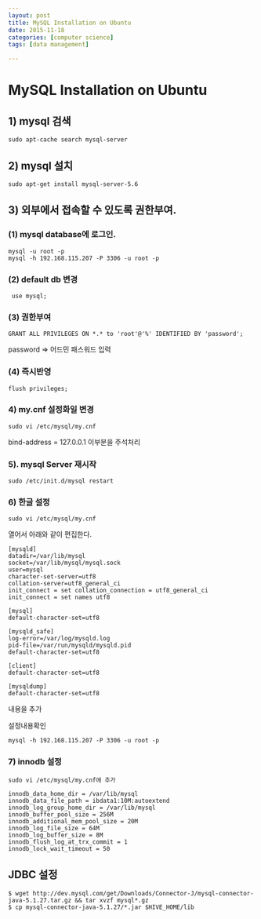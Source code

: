 ```yaml
---
layout: post
title: MySQL Installation on Ubuntu
date: 2015-11-18
categories: [computer science]
tags: [data management]

---
```


# MySQL Installation on Ubuntu


## 1) mysql 검색


	sudo apt-cache search mysql-server


## 2) mysql 설치

	sudo apt-get install mysql-server-5.6



## 3) 외부에서 접속할 수 있도록 권한부여.


### (1) mysql database에 로그인.

	mysql -u root -p
	mysql -h 192.168.115.207 -P 3306 -u root -p

### (2) default db 변경

	 use mysql;

### (3) 권한부여

	GRANT ALL PRIVILEGES ON *.* to 'root'@'%' IDENTIFIED BY 'password';

password => 어드민 패스워드 입력


### (4) 즉시반영

	flush privileges;



### 4) my.cnf 설정화일 변경

	sudo vi /etc/mysql/my.cnf

bind-address = 127.0.0.1 이부분을 주석처리 


### 5). mysql Server 재시작

	sudo /etc/init.d/mysql restart



### 6) 한글 설정

	sudo vi /etc/mysql/my.cnf 

열어서 아래와 같이 편집한다. 


```
[mysqld]
datadir=/var/lib/mysql
socket=/var/lib/mysql/mysql.sock
user=mysql
character-set-server=utf8
collation-server=utf8_general_ci
init_connect = set collation_connection = utf8_general_ci
init_connect = set names utf8

[mysql]
default-character-set=utf8

[mysqld_safe]
log-error=/var/log/mysqld.log
pid-file=/var/run/mysqld/mysqld.pid
default-character-set=utf8

[client]
default-character-set=utf8

[mysqldump]
default-character-set=utf8
```

내용을 추가


설정내용확인

	mysql -h 192.168.115.207 -P 3306 -u root -p



### 7) innodb 설정

	sudo vi /etc/mysql/my.cnf에 추가

```
innodb_data_home_dir = /var/lib/mysql
innodb_data_file_path = ibdata1:10M:autoextend
innodb_log_group_home_dir = /var/lib/mysql
innodb_buffer_pool_size = 256M
innodb_additional_mem_pool_size = 20M
innodb_log_file_size = 64M
innodb_log_buffer_size = 8M
innodb_flush_log_at_trx_commit = 1
innodb_lock_wait_timeout = 50
```

## JDBC 설정 

	$ wget http://dev.mysql.com/get/Downloads/Connector-J/mysql-connector-java-5.1.27.tar.gz && tar xvzf mysql*.gz
	$ cp mysql-connector-java-5.1.27/*.jar $HIVE_HOME/lib

